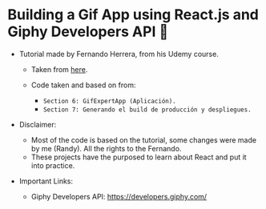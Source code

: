 # Building a Gif App using React.js and Giphy Developers API 🚀

- Tutorial made by Fernando Herrera, from his Udemy course.

  - Taken from [here](https://www.udemy.com/course/react-cero-experto/).
  - Code taken and based on from:

    - `Section 6: GifExpertApp (Aplicación).`
    - `Section 7: Generando el build de producción y despliegues.`

- Disclaimer:

  - Most of the code is based on the tutorial, some changes were made by me (Randy). All the rights to the Fernando.
  - These projects have the purposed to learn about React and put it into practice.

- Important Links:

  - Giphy Developers API: https://developers.giphy.com/
